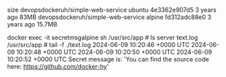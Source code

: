 size
devopsdockeruh/simple-web-service   ubuntu    4e3362e907d5   3 years ago   83MB
devopsdockeruh/simple-web-service   alpine    fd312adc88e0   3 years ago   15.7MB




docker exec -it secretmsgalpine sh
/usr/src/app # ls
server    text.log
/usr/src/app # tail -f ./text.log
2024-06-09 10:20:46 +0000 UTC
2024-06-09 10:20:48 +0000 UTC
2024-06-09 10:20:50 +0000 UTC
2024-06-09 10:20:52 +0000 UTC
Secret message is: 'You can find the source code here: https://github.com/docker-hy'

